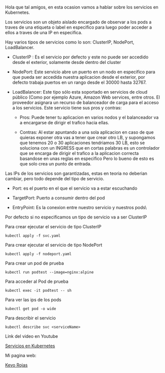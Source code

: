 Hola que tal amigos, en esta ocasion vamos a hablar sobre los servicios en Kubernetes.

Los servicios son un objeto aislado encargado de observar a los pods a traves de una etiqueta o label en especifico para luego poder acceder a ellos a traves de una IP en especifica.

Hay varios tipos de servicios como lo son: ClusterIP, NodePort, LoadBalancer.

- ClusterIP : Es el servicio por defecto y este no puede ser accedido desde el exterior, solamente desde dentro del cluster

- NodePort: Este servicio abre un puerto en un nodo en especifico para que pueda ser accedida nuestra aplicacion desde el exterior, por defecto trabaja puertos en un rango desde el 30000 hasta 32767.

- LoadBalancer: Este tipo sólo esta soportado en servicios de cloud público (Como por ejemplo Azure, Amazon Web services, entre otros. El proveedor asignara un recurso de balanceador de  carga para el acceso a los servicios. Este servicio tiene sus pros y contras:
  
  - Pros: Puede tener tu aplicacion en varios nodos y el balanceador va a encargarse de dirigir el trafico hacia ellas.
  
  - Contras: Al estar apuntando a una sola aplicacion en caso de que quieras exponer otra vas a tener que crear otro LB, y supongamos que tenemos 20 o 30 aplicaciones tendriamos 30 LB, esto se soluciona con un INGRESS que en cortas palabras es un controlador que se encarga de dirigir el trafico a la aplicacion correcta basandose en unas reglas en especifico Pero lo bueno de esto es que solo crea un punto de entrada.

Las IPs de los servicios son garantizadas, estas en teoria no deberian cambiar, pero todo depende del tipo de servicio.

- Port: es el puerto en el que el servicio va a estar escuchando

- TargetPort: Puerto a consumir dentro del pod

- EntryPoint: Es la conexion entre nuestro servicio y nuestros pods\

Por defecto si no especificamos un tipo de servicio va a ser ClusterIP

Para crear ejecutar el servicio de tipo ClusterIP

```
kubectl apply -f svc.yaml
```

Para crear ejecutar el servicio de tipo NodePort

```
kubectl apply -f nodeport.yaml
```

Para crear un pod de prueba

```
kubectl run podtest --image=nginx:alpine
```

Para acceder al Pod de prueba

```
kubectl exec -it podtest -- sh
```

Para ver las ips de los pods

```
kubectl get pod -o wide
```

Para describir el servicio

```
kubectl describe svc <serviceName>
```

Link del video en Youtube 

[Servicios en Kubernetes](https://youtu.be/GfqRKvOgd8E)

Mi pagina web:

[Kevo Rojas](https://kevorojas.com)
